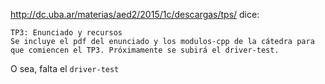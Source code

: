 http://dc.uba.ar/materias/aed2/2015/1c/descargas/tps/ dice:

	TP3: Enunciado y recursos
	Se incluye el pdf del enunciado y los modulos-cpp de la cátedra para que comiencen el TP3. Próximamente se subirá el driver-test.

O sea, falta el `driver-test`

